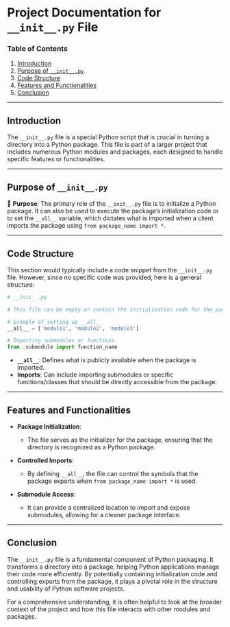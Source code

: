 # Project Documentation for `__init__.py` File

### Table of Contents
1. [Introduction](#introduction)
2. [Purpose of `__init__.py`](#purpose-of-initpy)
3. [Code Structure](#code-structure)
4. [Features and Functionalities](#features-and-functionalities)
5. [Conclusion](#conclusion)

---

## Introduction

The `__init__.py` file is a special Python script that is crucial in turning a directory into a Python package. This file is part of a larger project that includes numerous Python modules and packages, each designed to handle specific features or functionalities.

---

## Purpose of `__init__.py`

🎯 **Purpose**: The primary role of the `__init__.py` file is to initialize a Python package. It can also be used to execute the package’s initialization code or to set the `__all__` variable, which dictates what is imported when a client imports the package using `from package_name import *`.

---

## Code Structure

This section would typically include a code snippet from the `__init__.py` file. However, since no specific code was provided, here is a general structure:

```python
# __init__.py

# This file can be empty or contain the initialization code for the package

# Example of setting up __all__
__all__ = ['module1', 'module2', 'module3']

# Importing submodules or functions
from .submodule import function_name
```

- **`__all__`**: Defines what is publicly available when the package is imported.
- **Imports**: Can include importing submodules or specific functions/classes that should be directly accessible from the package.

---

## Features and Functionalities

- **Package Initialization**: 
  - The file serves as the initializer for the package, ensuring that the directory is recognized as a Python package.
  
- **Controlled Imports**:
  - By defining `__all__`, the file can control the symbols that the package exports when `from package_name import *` is used.

- **Submodule Access**:
  - It can provide a centralized location to import and expose submodules, allowing for a cleaner package interface.

---

## Conclusion

The `__init__.py` file is a fundamental component of Python packaging. It transforms a directory into a package, helping Python applications manage their code more efficiently. By potentially containing initialization code and controlling exports from the package, it plays a pivotal role in the structure and usability of Python software projects. 

For a comprehensive understanding, it is often helpful to look at the broader context of the project and how this file interacts with other modules and packages.